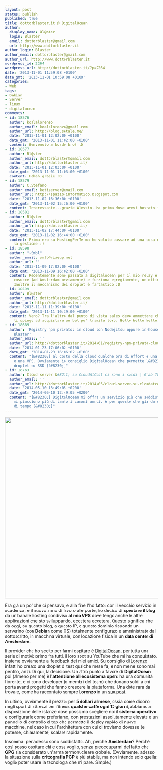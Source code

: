 ```yaml
---
layout: post
status: publish
published: true
title: dottorblaster.it @ DigitalOcean
author:
  display_name: Bl@ster
  login: Blaster
  email: dottorblaster@gmail.com
  url: http://www.dottorblaster.it
author_login: Blaster
author_email: dottorblaster@gmail.com
author_url: http://www.dottorblaster.it
wordpress_id: 2264
wordpress_url: http://dottorblaster.it/?p=2264
date: '2013-11-01 11:59:08 +0100'
date_gmt: '2013-11-01 10:59:08 +0100'
categories:
- Web
tags:
- Debian
- Server
- linux
- digitalocean
comments:
- id: 18576
  author: koalalorenzo
  author_email: koalalorenzo@gmail.com
  author_url: http://blog.setale.me/
  date: '2013-11-01 12:02:00 +0100'
  date_gmt: '2013-11-01 11:02:00 +0100'
  content: Benvenuto a bordo bro! :D
- id: 18577
  author: Bl@ster
  author_email: dottorblaster@gmail.com
  author_url: http://dottorblaster.it/
  date: '2013-11-01 12:03:00 +0100'
  date_gmt: '2013-11-01 11:03:00 +0100'
  content: Hahah grazie :D
- id: 18579
  author: C.Stefano
  author_email: ketiserver@gmail.com
  author_url: http://spazio-informatico.blogspot.com
  date: '2013-11-02 16:36:00 +0100'
  date_gmt: '2013-11-02 15:36:00 +0100'
  content: Interessante...grazie Alessio. Ma prima dove avevi hostato il blog?
- id: 18581
  author: Bl@ster
  author_email: dottorblaster@gmail.com
  author_url: http://dottorblaster.it/
  date: '2013-11-02 17:44:00 +0100'
  date_gmt: '2013-11-02 16:44:00 +0100'
  content: Prima ero su HostingPerTe ma ho voluto passare ad una cosa mia per semplificarmi
    la gestione :)
- id: 18598
  author: "~Smbl"
  author_email: smlb@riseup.net
  author_url: ''
  date: '2013-11-09 17:02:00 +0100'
  date_gmt: '2013-11-09 16:02:00 +0100'
  content: Recentemente sono passato a digitalocean per il mio relay e altre piccole
    cosucce (ad Amsterdam ovviamente) e funziona egregiamente, un ottimo servizio.
    Inoltre il meccanismo dei droplet è fantastico :D
- id: 18599
  author: Bl@ster
  author_email: dottorblaster@gmail.com
  author_url: http://dottorblaster.it/
  date: '2013-11-11 11:39:00 +0100'
  date_gmt: '2013-11-11 10:39:00 +0100'
  content: Vero? Tra l'altro dal punto di vista sales devo ammettere che è fenomenale,
    ti spinge ad acquistare un bel po' tramite loro. Bello bello bello.
- id: 18689
  author: 'Registry npm privato: in cloud con Nodejitsu oppure in-house | Grab The
    Blaster'
  author_email: ''
  author_url: http://dottorblaster.it/2014/01/registry-npm-privato-cloud-nodejitsu-oppure-in-house/
  date: '2014-01-23 17:06:02 +0100'
  date_gmt: '2014-01-23 16:06:02 +0100'
  content: "[&#8230;] al costo della cloud qualche ora di effort e una macchina &#8211;
    o una VPS. Ovviamente io consiglio DigitalOcean che permette l&#8217;hosting di
    droplet su SSD [&#8230;]"
- id: 18763
  author: Cloud server &#8211; su CloudAtCost ci sono i saldi | Grab The Blaster
  author_email: ''
  author_url: http://dottorblaster.it/2014/05/cloud-server-su-cloudatcost-ci-sono-i-saldi/
  date: '2014-05-10 13:49:05 +0200'
  date_gmt: '2014-05-10 12:49:05 +0200'
  content: "[&#8230;] DigitalOcean mi offra un servizio più che soddisfacente, non
    mi piacciono più di tanto i canoni annui: è per questo che già da un po&#8217;
    di tempo [&#8230;]"
---
```

<p><img class="aligncenter" alt="" src="https://i.imgur.com/dxEAhZr.png?1" width="1009" height="597" /></p>
<p>Era già un po' che ci pensavo, e alla fine l'ho fatto: con il vecchio servizio in scadenza, e il nuovo anno di lavoro alle porte, ho deciso di <strong>spostare il blog</strong> da un banale hosting condiviso <strong>al mio VPS</strong> dove tengo anche le altre applicazioni che sto sviluppando, eccetera eccetera. Questo significa che da oggi, su questo blog, a questo IP, a questo dominio risponde un serverino (con <strong>Debian</strong> come OS) totalmente configurato e amministrato dal sottoscritto, in macchina virtuale, con locazione fisica in un <strong>data center di Amsterdam</strong>.</p>
<p>Il provider che ho scelto per farmi ospitare è <a href="https://www.digitalocean.com/">DigitalOcean</a>, per tutta una serie di motivi: primo fra tutti, il loro <a href="http://www.youtube.com/watch?v=vHZLCahai4Q">spot su YouTube</a> che mi ha conquistato, insieme ovviamente ai feedback dei miei amici. Su consiglio di <a href="http://blog.setale.me/">Lorenzo</a> infatti ho creato una droplet di test qualche mese fa, e non me ne sono mai pentito, anzi. Di qui, la decisione. Un altro punto a favore di <strong>DigitalOcean</strong> poi (almeno per me) è l'<strong>attenzione all'ecosistema open</strong>: ha una comunità fiorente, e ci sono developer (o membri del team) che donano soldi a chi porta avanti progetti che fanno crescere la piattaforma. Una dote rara da trovare, come ha raccontato sempre <strong>Lorenzo</strong> in un <a href="http://blog.setale.me/2013/09/01/500-di-soddisfazioni/">suo post</a>.</p>
<p>In ultimo, ovviamente il prezzo: per <strong>5 dollari al mese</strong>, ossia come dicono negli sport di attrezzi per fitness <strong>qualche caffè ogni 15 giorni</strong>, abbiamo a disposizione delle istanze dove possiamo scegliere noi il <strong>sistema operativo</strong> e configurarle come preferiamo, con prestazioni assolutamente elevate e un pannello di controllo al top che permette il deploy rapido di nuove macchine, nel caso in cui l'architettura con cui ci troviamo dovesse (e potesse, chiaramente) scalare rapidamente.</p>
<p>Insomma: per adesso sono soddisfatto. Ah, perché <strong>Amsterdam</strong>? Perché così posso ospitare chi e cosa voglio, senza preoccuparmi del fatto che <strong>GPG</strong> sia considerato un'<a href="http://en.wikipedia.org/wiki/Pretty_Good_Privacy#Current_situation">arma termonucleare globale</a>. (Ovviamente, adesso la situazione sulla <strong>crittografia PGP</strong> è più stabile, ma non intendo solo quella: voglio poter usare la tecnologia che mi pare. Simple.)</p>
